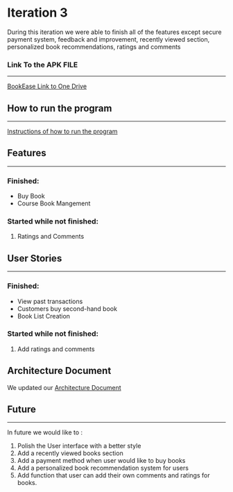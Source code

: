 # Iteration 3

During this iteration we were able to finish all of the features except secure payment system, feedback and  improvement, recently viewed section, personalized book recommendations, ratings and comments

### Link To the APK FILE
---
[BookEase Link to One Drive](https://umanitoba-my.sharepoint.com/:f:/r/personal/patelhs_myumanitoba_ca/Documents/Iteration3?csf=1&web=1&e=sikFLH)
## How to run the program
---
[Instructions of how to run the program](https://code.cs.umanitoba.ca/comp3350-winter2024/techtitans-a01-9/-/blob/main/doc/InstructionsToRun.md)

## Features
---
### Finished:
* Buy Book
* Course Book Mangement

### Started while not finished:
1. Ratings and Comments

## User Stories
---
### Finished:
* View past transactions
* Customers buy second-hand book
* Book List Creation

### Started while not finished:
1. Add ratings and comments

## Architecture Document
We updated our [Architecture Document](Architecture.md)

## Future
---
In future we would like to :
1. Polish the User interface with a better style
2. Add a recently viewed books section
3. Add a payment method when user would like to buy books
4. Add a personalized book recommendation system for users
5. Add function that user can add their own comments and ratings for books.
